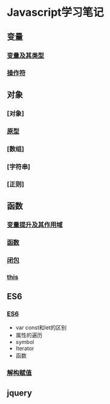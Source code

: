 # Javascript学习笔记
## 变量
### [变量及其类型](https://github.com/lancertea/javascript-/blob/master/variable/variable_and_type.md)
### [操作符](https://github.com/lancertea/javascript-/blob/master/variable/operator.md)

## 对象
### [对象]
### [原型](https://github.com/lancertea/javascript-/blob/master/object/prototype.md)
### [数组]
### [字符串]
### [正则]


## 函数
### [变量提升及其作用域](https://github.com/lancertea/javascript-/blob/master/function/scope.md)
### [函数](https://github.com/lancertea/javascript-/blob/master/function/function.md)
### [闭包](https://github.com/lancertea/javascript-/blob/master/function/closure.md)
### [this](https://github.com/lancertea/javascript-/blob/master/function/this.md)

## ES6
### [ES6](https://github.com/lancertea/javascript-/blob/master/ES6/ES6.md)
- var const和let的区别
- 属性的遍历
- symbol
- Iterator
- 函数
### [解构赋值](https://github.com/lancertea/javascript-/blob/master/ES6/destruct.html)


## jquery

